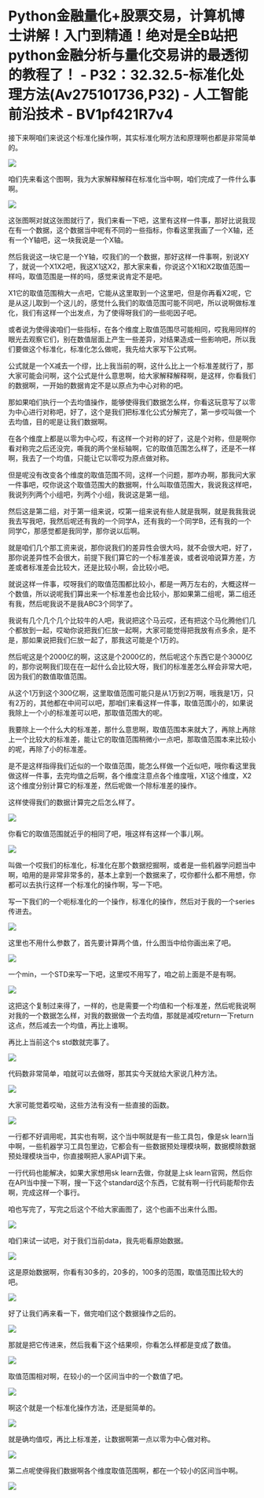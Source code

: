 # Python金融量化+股票交易，计算机博士讲解！入门到精通！绝对是全B站把python金融分析与量化交易讲的最透彻的教程了！ - P32：32.32.5-标准化处理方法(Av275101736,P32) - 人工智能前沿技术 - BV1pf421R7v4

接下来啊咱们来说这个标准化操作啊，其实标准化啊方法和原理啊也都是非常简单的。

![](img/95eeeae5e2af1c2b7c06e7433e93d9c9_1.png)

咱们先来看这个图啊，我为大家解释解释在标准化当中啊，咱们完成了一件什么事啊。

![](img/95eeeae5e2af1c2b7c06e7433e93d9c9_3.png)

这张图啊对就这张图就行了，我们来看一下吧，这里有这样一件事，那好比说我现在有一个数据，这个数据当中呢有不同的一些指标，你看这里我画了一个X轴，还有一个Y轴吧，这一块我说是一个X轴。

然后我说这一块它是一个Y轴，哎我们的一个数据，那好这样一件事啊，别说XY了，就说一个X1X2吧，我这X1这X2，那大家来看，你说这个X1和X2取值范围一样吗，取值范围是一样的吗，感觉来说肯定不是吧。

X1它的取值范围稍大一点吧，它能从这里取到一个这里吧，但是你再看X2呢，它是从这儿取到一个这儿的，感觉什么我们的取值范围可能不同吧，所以说啊做标准化，我们有这样一个出发点，为了使得呀我们的一些呃因子吧。

或者说为使得诶咱们一些指标，在各个维度上取值范围尽可能相同，哎我用同样的眼光去观察它们，别在数值层面上产生一些差异，对结果造成一些影响吧，所以我们要做这个标准化，标准化怎么做呢，我先给大家写下公式啊。

公式就是一个X减去一个缪，比上我当前的啊，这什么比上一个标准差就行了，那大家可能会问啊，这个公式是什么意思啊，给大家解释解释啊，是这样，你看我们的数据啊，一开始的数据肯定不是以原点为中心对称的吧。

那如果咱们执行一个去均值操作，能够使得我们数据怎么样，你看这玩意写了以零为中心进行对称吧，好了，这个是我们把标准化公式分解完了，第一步哎叫做一个去均值，目的呢是让我们数据啊。

在各个维度上都是以零为中心哎，有这样一个对称的好了，这是个对称，但是啊你看对称完之后还没完，嘶我的两个坐标轴啊，它的取值范围怎么样了，还是不一样啊，我去了一个均值，只能让它以零哎为原点做对称。

但是呢没有改变各个维度的取值范围不同，这样一个问题，那咋办啊，那我问大家一件事吧，哎你说这个取值范围大的数据啊，什么叫取值范围大，我说我这样吧，我说列列两个小组吧，列两个小组，我说这是第一组。

然后这是第二组，对于第一组来说，哎第一组来说有些人就是我啊，就是我我我说我去写我吧，我然后呢还有我的一个同学A，还有我的一个同学B，还有我的一个同学C，那感觉都是我同学，那你说以后啊。

就是咱们几个那工资来说，那你说我们的差异性会很大吗，就不会很大吧，好了，那你说差异性不会很大，前提下我们算它的一个标准差诶，或者说咱说算方差，方差或者标准差会比较大，还是比较小啊，会比较小吧。

就说这样一件事，哎呀我们的取值范围都比较小，都是一两万左右的，大概这样一个数值，所以说呢我们算出来一个标准差也会比较小，那如果第二组呢，第二组还有我，然后呢我说不是我ABC3个同学了。

我说有几个几个几个比较牛的人吧，我说把这个马云哎，还有把这个马化腾他们几个都放到一起，哎呦你说把我们仨放一起啊，大家可能觉得把我放有点多余，是不是，那如果说把我们仨放一起了，那我这可能是个1万的。

然后呢这是个2000亿的啊，这这是个2000亿的，然后呢这个东西它是个3000亿的，那你说啊我们现在在一起什么会比较大呀，我们的标准差怎么样会非常大吧，因为我们的数值取值范围。

从这个1万到这个300亿啊，这里取值范围可能只是从1万到2万啊，哦我是1万，只有2万的，其他都在中间可以吧，那咱们来看这样一件事，取值范围小的，如果说我除上一个小的标准差可以吧，那取值范围大的呢。

我要除上一个什么大的标准差，那什么意思啊，取值范围本来就大了，再除上再除上一个比较大的标准差，能让它的取值范围稍微小一点吧，那取值范围本来比较小的呢，再除了小的标准差。

是不是这样指得我们近似的一个取值范围，能怎么样做一个近似吧，哦你看这里我做这样一件事，去完均值之后啊，各个维度注意点各个维度哦，X1这个维度，X2这个维度分别计算它的标准差，然后呢做一个除标准差的操作。

这样使得我们的数据计算完之后怎么样了。

![](img/95eeeae5e2af1c2b7c06e7433e93d9c9_5.png)

你看它的取值范围就近乎的相同了吧，哦这样有这样一个事儿啊。

![](img/95eeeae5e2af1c2b7c06e7433e93d9c9_7.png)

叫做一个哎我们的标准化，标准化在那个数据挖掘啊，或者是一些机器学问题当中啊，咱用的是非常非常多的，基本上拿到一个数据来了，哎你都什么都不用想，你都可以去执行这样一个标准化的操作啊，写一下吧。

写一下我们的一个呃标准化的一个操作，标准化的操作，然后对于我的一个series传进去。

![](img/95eeeae5e2af1c2b7c06e7433e93d9c9_9.png)

这里也不用什么参数了，首先要计算两个值，什么图当中给你画出来了吧。

![](img/95eeeae5e2af1c2b7c06e7433e93d9c9_11.png)

一个min，一个STD来写一下吧，这里哎不用写了，咱之前上面是不是有啊。

![](img/95eeeae5e2af1c2b7c06e7433e93d9c9_13.png)

这把这个复制过来得了，一样的，也是需要一个均值和一个标准差，然后呢我说啊对我的一个数据怎么样，对我的数据做一个去均值，那就是减哎return一下return这点，然后减去一个均值，再比上谁啊。

再比上当前这个s std数就完事了。

![](img/95eeeae5e2af1c2b7c06e7433e93d9c9_15.png)

代码数非常简单，咱就可以去做呀，那其实今天就给大家说几种方法。

![](img/95eeeae5e2af1c2b7c06e7433e93d9c9_17.png)

大家可能觉着哎呦，这些方法有没有一些直接的函数。

![](img/95eeeae5e2af1c2b7c06e7433e93d9c9_19.png)

一行都不好调用呢，其实也有啊，这个当中啊就是有一些工具包，像是sk learn当中啊，一些机器学习工具包里边，它都会有一些数据预处理模块啊，数据模除数据预处理模块当中，你直接啊把人家API调下来。

一行代码也能解决，如果大家想用sk learn去做，你就是上sk learn官网，然后你在API当中搜一下啊，搜一下这个standard这个东西，它就有啊一行代码能帮你去啊，完成这样一个事行。

咱也写完了，写完之后这个不给大家画图了，这个也画不出来什么图。

![](img/95eeeae5e2af1c2b7c06e7433e93d9c9_21.png)

咱们来试一试吧，对于我们当前data，我先呃看原始数据。

![](img/95eeeae5e2af1c2b7c06e7433e93d9c9_23.png)

这是原始数据啊，你看有30多的，20多的，100多的范围，取值范围比较大的吧。

![](img/95eeeae5e2af1c2b7c06e7433e93d9c9_25.png)

好了让我们再来看一下，做完咱们这个数据操作之后的。

![](img/95eeeae5e2af1c2b7c06e7433e93d9c9_27.png)

那就是把它传进来，然后我看下这个结果呗，你看怎么样都是变成了数值。

![](img/95eeeae5e2af1c2b7c06e7433e93d9c9_29.png)

取值范围相对啊，在较小的一个区间当中的一个数值了吧。

![](img/95eeeae5e2af1c2b7c06e7433e93d9c9_31.png)

啊这个就是一个标准化操作方法，还是挺简单的。

![](img/95eeeae5e2af1c2b7c06e7433e93d9c9_33.png)

就是确均值哎，再比上标准差，让数据啊第一点以零为中心做对称。

![](img/95eeeae5e2af1c2b7c06e7433e93d9c9_35.png)

第二点呢使得我们数据啊各个维度取值范围啊，都在一个较小的区间当中啊。

![](img/95eeeae5e2af1c2b7c06e7433e93d9c9_37.png)